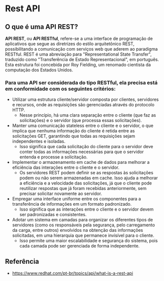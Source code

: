 # Rest API

## O que é uma API REST?

**API REST**, ou **API RESTful**, refere-se a uma interface de programação de aplicativos que segue as diretrizes do estilo arquitetônico REST, possibilitando a comunicação com serviços web que aderem ao paradigma RESTful. REST é uma abreviação para "Representational State Transfer", traduzido como "Transferência de Estado Representacional", em português. Esta estrutura foi concebida por Roy Fielding, um renomado cientista da computação dos Estados Unidos.


### Para uma API ser considerada do tipo RESTful, ela precisa está em conformidade com os seguintes critérios:

- Utilizar uma estrutura cliente/servidor composta por clientes, servidores e recursos, onde as requisições são gerenciadas através do protocolo HTTP.
    - Nesse princípio, há uma clara separação entre o cliente (que faz as solicitações) e o servidor (que processa essas solicitações).
- Manter uma comunicação stateless entre o cliente e o servidor, o que implica que nenhuma informação do cliente é retida entre as solicitações GET, garantindo que todas as requisições sejam independentes e isoladas.
   - Isso significa que cada solicitação do cliente para o servidor deve conter todas as informações necessárias para que o servidor entenda e processe a solicitação. 
- Implementar o armazenamento em cache de dados para melhorar a eficiência das interações entre o cliente e o servidor.
   - Os servidores REST podem definir se as respostas às solicitações podem ou não serem armazenadas em cache. Isso ajuda a melhorar a eficiência e a velocidade das solicitações, já que o cliente pode reutilizar respostas que já foram recebidas anteriormente, sem precisar solicitar novamente ao servidor.
- Empregar uma interface uniforme entre os componentes para a transferência de informações em um formato padronizado.
    - Isso significa que as interações entre o cliente e o servidor devem ser padronizadas e consistentes.
- Adotar um sistema em camadas para organizar os diferentes tipos de servidores (como os responsáveis pela segurança, pelo carregamento da carga, entre outros) envolvidos na obtenção das informações solicitadas, em uma hierarquia que permanece invisível para o cliente.
    - Isso permite uma maior escalabilidade e segurança do sistema, pois cada camada pode ser gerenciada de forma independente.
 
## Referência
- https://www.redhat.com/pt-br/topics/api/what-is-a-rest-api
